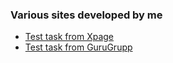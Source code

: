 ### Various sites developed by me

- [Test task from Xpage](https://imyota.xyz/sites/xpage/)
- [Test task from GuruGrupp](https://imyota.xyz/sites/gurugrupp/)
